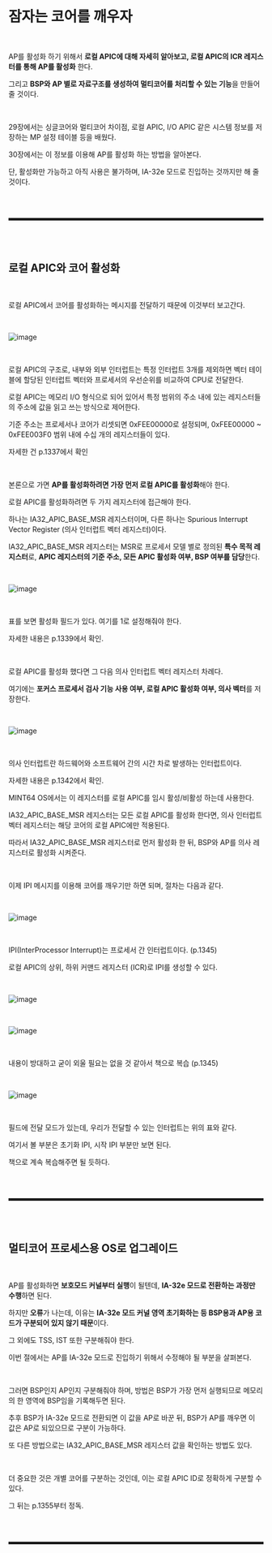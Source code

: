 # 잠자는 코어를 깨우자

<br>

AP를 활성화 하기 위해서 **로컬 APIC에 대해 자세히 알아보고, 로컬 APIC의 ICR 레지스터를 통해 AP를 활성화** 한다.

그리고 **BSP와 AP 별로 자료구조를 생성하여 멀티코어를 처리할 수 있는 기능**을 만들어 줄 것이다.

<br>

29장에서는 싱글코어와 멀티코어 차이점, 로컬 APIC, I/O APIC 같은 시스템 정보를 저장하는 MP 설정 테이블 등을 배웠다.

30장에서는 이 정보를 이용해 AP를 활성화 하는 방법을 알아본다.

단, 활성화만 가능하고 아직 사용은 불가하며, IA-32e 모드로 진입하는 것까지만 해 줄 것이다.

<br><br>
<hr style="border: 2px solid;">
<br><br>

## 로컬 APIC와 코어 활성화

<br>

로컬 APIC에서 코어를 활성화하는 메시지를 전달하기 때문에 이것부터 보고간다.

<br>

![image](https://user-images.githubusercontent.com/52172169/205827974-18dcfb98-b70d-4b83-98e0-7492b3c25a09.png)

<br>

로컬 APIC의 구조로, 내부와 외부 인터럽트는 특정 인터럽트 3개를 제외하면 벡터 테이블에 할당된 인터럽트 벡터와 프로세서의 우선순위를 비교하여 CPU로 전달한다.

로컬 APIC는 메모리 I/O 형식으로 되어 있어서 특정 범위의 주소 내에 있는 레지스터들의 주소에 값을 읽고 쓰는 방식으로 제어한다.

기준 주소는 프로세서나 코어가 리셋되면 0xFEE00000로 설정되며, 0xFEE00000 ~ 0xFEE003F0 범위 내에 수십 개의 레지스터들이 있다.

자세한 건 p.1337에서 확인

<br>

본론으로 가면 **AP를 활성화하려면 가장 먼저 로컬 APIC를 활성화**해야 한다.

로컬 APIC를 활성화하려면 두 가지 레지스터에 접근해야 한다.

하나는 IA32_APIC_BASE_MSR 레지스터이며, 다른 하나는 Spurious Interrupt Vector Register (의사 인터럽트 벡터 레지스터)이다.

IA32_APIC_BASE_MSR 레지스터는 MSR로 프로세서 모델 별로 정의된 **특수 목적 레지스터**로, **APIC 레지스터의 기준 주소, 모든 APIC 활성화 여부, BSP 여부를 담당**한다.

<br>

![image](https://user-images.githubusercontent.com/52172169/205834328-988874ef-6874-41d3-b3b1-35cfdda8763b.png)

<br>

표를 보면 활성화 필드가 있다. 여기를 1로 설정해줘야 한다.

자세한 내용은 p.1339에서 확인.

<br>

로컬 APIC를 활성화 했다면 그 다음 의사 인터럽트 벡터 레지스터 차례다.

여기에는 **포커스 프로세서 검사 기능 사용 여부, 로컬 APIC 활성화 여부, 의사 벡터**를 저장한다.

<br>

![image](https://user-images.githubusercontent.com/52172169/205839542-612329e6-7990-46d1-8685-fd4b54cc433b.png)

<br>

의사 인터럽트란 하드웨어와 소프트웨어 간의 시간 차로 발생하는 인터럽트이다.

자세한 내용은 p.1342에서 확인.

MINT64 OS에서는 이 레지스터를 로컬 APIC를 임시 활성/비활성 하는데 사용한다.

IA32_APIC_BASE_MSR 레지스터는 모든 로컬 APIC를 활성화 한다면, 의사 인터럽트 벡터 레지스터는 해당 코어의 로컬 APIC에만 적용된다.

따라서 IA32_APIC_BASE_MSR 레지스터로 먼저 활성화 한 뒤, BSP와 AP를 의사 레지스터로 활성화 시켜준다.

<br>

이제 IPI 메시지를 이용해 코어를 깨우기만 하면 되며, 절차는 다음과 같다.

<br>

![image](https://user-images.githubusercontent.com/52172169/205842785-4cc6a022-5da9-4df5-92dc-19f0977e75d5.png)

<br>

IPI(InterProcessor Interrupt)는 프로세서 간 인터럽트이다. (p.1345)

로컬 APIC의 상위, 하위 커맨드 레지스터 (ICR)로 IPI를 생성할 수 있다.

<br>

![image](https://user-images.githubusercontent.com/52172169/205843107-a0c5a844-9be1-42a0-b91f-9961522a2d3c.png)

<br>

![image](https://user-images.githubusercontent.com/52172169/205843160-157d7284-f703-41f5-bd5a-e5a0872d398f.png)

<br>

내용이 방대하고 굳이 외울 필요는 없을 것 같아서 책으로 복습 (p.1345)

<br>

![image](https://user-images.githubusercontent.com/52172169/205843759-60dee1b7-ce47-479c-b4bb-469c4cd17c37.png)

<br>

필드에 전달 모드가 있는데, 우리가 전달할 수 있는 인터럽트는 위의 표와 같다.

여기서 볼 부분은 초기화 IPI, 시작 IPI 부분만 보면 된다.

책으로 계속 복습해주면 될 듯하다.

<br><br>
<hr style="border: 2px solid;">
<br><br>

## 멀티코어 프로세스용 OS로 업그레이드

<br>

AP를 활성화하면 **보호모드 커널부터 실행**이 될텐데, **IA-32e 모드로 전환하는 과정만 수행**하면 된다.

하지만 **오류**가 나는데, 이유는 **IA-32e 모드 커널 영역 초기화하는 등 BSP용과 AP용 코드가 구분되어 있지 않기 때문**이다.

그 외에도 TSS, IST 또한 구분해줘야 한다. 

이번 절에서는 AP를 IA-32e 모드로 진입하기 위해서 수정해야 될 부분을 살펴본다.

<br>

그러면 BSP인지 AP인지 구분해줘야 하며, 방법은 BSP가 가장 먼저 실행되므로 메모리의 한 영역에 BSP임을 기록해두면 된다.

추후 BSP가 IA-32e 모드로 전환되면 이 값을 AP로 바꾼 뒤, BSP가 AP를 깨우면 이 값은 AP로 되있으므로 구분이 가능하다.

또 다른 방법으로는 IA32_APIC_BASE_MSR 레지스터 값을 확인하는 방법도 있다.

<br>

더 중요한 것은 개별 코어를 구분하는 것인데, 이는 로컬 APIC ID로 정확하게 구분할 수 있다.

그 뒤는 p.1355부터 정독.

<br><br>
<hr style="border: 2px solid;">
<br><br>
